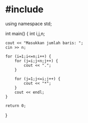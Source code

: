 # #include <iostream>
using namespace std;
  
int main() {
    int i,j,n;
 
    cout << "Masukkan jumlah baris: ";
    cin >> n;
 
    for (i=1;i<=n;i++) {
        for (j=i;j<n;j++) {
            cout << "."; 
        }
         
        for (j=1;j<=i;j++) {
            cout << "*";
        }
        cout << endl;
    }
  
    return 0;
}
